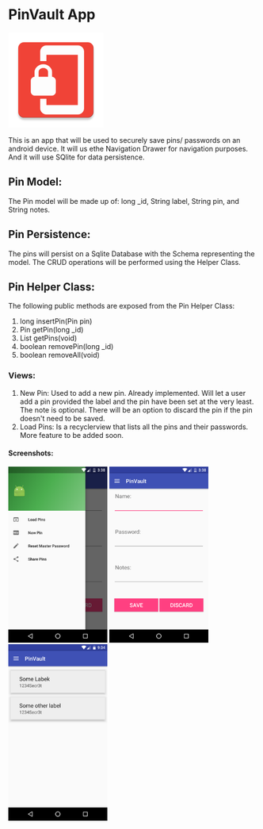 # PinVault App
![alt-text](statics/img/logo.png "PinVault Logo")

This is an app that will be used to securely save pins/ passwords on an android device. It will us ethe Navigation Drawer for navigation purposes. And it will use SQlite for data persistence.

## Pin Model:
The Pin model will be made up of:
long _id, 
String label,
String pin, and
String notes.

## Pin Persistence:
The pins will persist on a Sqlite Database with the Schema representing the model.
The CRUD operations will be performed using the Helper Class.

## Pin Helper Class:
The following public methods are exposed from the Pin Helper Class:

1. long insertPin(Pin pin)
2. Pin getPin(long _id)
3. List<Pins> getPins(void)
4. boolean removePin(long _id)
5. boolean removeAll(void)

### Views:
1. New Pin: Used to add a new pin. Already implemented. Will let a user add a pin provided the label and the pin have been set at the very least. The note is optional. There will be an option to discard the pin if the pin doesn't need to be saved.
2. Load Pins: Is a recyclerview that lists all the pins and their passwords. More feature to be added soon.


#### Screenshots:
<img src="img/screenshot1.png" width="200" />
<img src="img/screenshot2.png" width="200" />
<img src="img/screenshot3.png" width="200" />